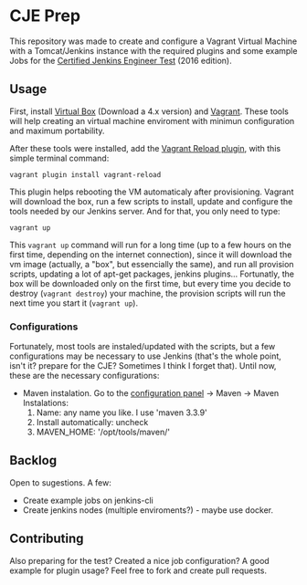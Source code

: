 CJE Prep
===============

This repository was made to create and configure a Vagrant Virtual Machine with a Tomcat/Jenkins instance with the required plugins and some example Jobs for the [Certified Jenkins Engineer Test](https://www.cloudbees.com/jenkins/jenkins-certification) (2016 edition). 


## Usage

First, install [Virtual Box](https://www.virtualbox.org/) (Download a 4.x version) and [Vagrant](https://www.vagrantup.com/). These tools will help creating an virtual machine enviroment with minimun configuration and maximum portability.

After these tools were installed, add the [Vagrant Reload plugin](https://github.com/aidanns/vagrant-reload), with this simple terminal command:

`vagrant plugin install vagrant-reload` 

This plugin helps rebooting the VM automaticaly after provisioning. Vagrant will download the box, run a few scripts to install, update and configure the tools needed by our Jenkins server. And for that, you only need to type:

`vagrant up` 

This `vagrant up` command will run for a long time (up to a few hours on the first time, depending on the internet connection), since it will download the vm image (actually, a "box", but essencially the same), and run all provision scripts, updating a lot of apt-get packages, jenkins plugins... Fortunatly, the box will be downloaded only on the first time, but every time you decide to destroy (`vagrant destroy`) your machine, the provision scripts will run the next time you start it (`vagrant up`).

### Configurations

Fortunately, most tools are instaled/updated with the scripts, but a few configurations may be necessary to use Jenkins (that's the whole point, isn't it? prepare for the CJE? Sometimes I think I forget that). Until now, these are the necessary configurations:

* Maven instalation. Go to the [configuration panel](http://127.0.0.1:8080/configure) -> Maven -> Maven Instalations:
  1. Name: any name you like. I use 'maven 3.3.9'
  2. Install automatically: uncheck
  3. MAVEN_HOME: '/opt/tools/maven/'
  
## Backlog

Open to sugestions. A few:

* Create example jobs on jenkins-cli
* Create jenkins nodes (multiple enviroments?) - maybe use docker.

## Contributing

Also preparing for the test? Created a nice job configuration? A good example for plugin usage? Feel free to fork and create pull requests.
